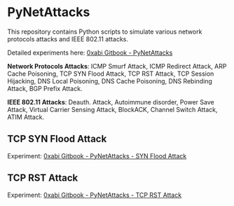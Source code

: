 # PyNetAttacks
This repository contains Python scripts to simulate various network protocols attacks and IEEE 802.11 attacks.

Detailed experiments here: [0xabi Gitbook - PyNetAttacks](https://0xabi.gitbook.io/notes/projects/pynetattacks)

**Network Protocols Attacks**: ICMP Smurf Attack, ICMP Redirect Attack, ARP Cache Poisoning, TCP SYN Flood Attack, TCP RST Attack, TCP Session Hijacking, DNS Local Poisoning, DNS Cache Poisoning, DNS Rebinding Attack, BGP Prefix Attack.

**IEEE 802.11 Attacks**: Deauth. Attack, Autoimmune disorder, Power Save Attack, Virtual Carrier Sensing Attack, BlockACK, Channel Switch Attack, ATIM Attack.

## TCP SYN Flood Attack
Experiment: [0xabi Gitbook - PyNetAttacks - SYN Flood Attack](https://0xabi.gitbook.io/notes/projects/pynetattacks/syn-flood-attack)

## TCP RST Attack
Experiment: [0xabi Gitbook - PyNetAttacks - TCP RST Attack](https://0xabi.gitbook.io/notes/projects/pynetattacks/tcp-rst-attack)




